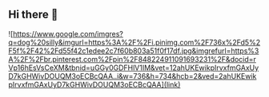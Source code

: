 ## Hi there 👋
![https://www.google.com/imgres?q=dog%20silly&imgurl=https%3A%2F%2Fi.pinimg.com%2F736x%2Fd5%2F5f%2F42%2Fd55f42c1edee2c7f60b803a51f0f17df.jpg&imgrefurl=https%3A%2F%2Fbr.pinterest.com%2Fpin%2F848224911091693231%2F&docid=rVp16hEsVsCeXM&tbnid=uGGy0GDFHlV1IM&vet=12ahUKEwikpIrvxfmGAxUyD7kGHWivDOUQM3oECBcQAA..i&w=736&h=734&hcb=2&ved=2ahUKEwikpIrvxfmGAxUyD7kGHWivDOUQM3oECBcQAA](link)


<!--
**Hzxerro2/Hzxerro2** is a ✨ _special_ ✨ repository because its `README.md` (this file) appears on your GitHub profile.

Here are some ideas to get you started:

- 🔭 I’m currently working on ...
- 🌱 I’m currently learning ...
- 👯 I’m looking to collaborate on ...
- 🤔 I’m looking for help with ...
- 💬 Ask me about ...
- 📫 How to reach me: ...
- 😄 Pronouns: ...
- ⚡ Fun fact: ...
-->
